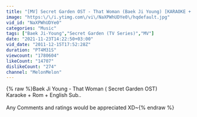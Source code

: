 ```yaml
---
title: "[MV] Secret Garden OST - That Woman (Baek Ji Young) [KARAOKE + Eng Sub]"
image: "https:\/\/i.ytimg.com\/vi\/NaXPWhUDYe0\/hqdefault.jpg"
vid_id: "NaXPWhUDYe0"
categories: "Music"
tags: ["Baek Ji-Young","Secret Garden (TV Series)","MV"]
date: "2021-11-23T14:22:50+03:00"
vid_date: "2011-12-15T17:52:28Z"
duration: "PT4M31S"
viewcount: "1780604"
likeCount: "14707"
dislikeCount: "274"
channel: "MelonMelon"
---
```

{% raw %}Baek Ji Young - That Woman ( Secret Garden OST)<br />Karaoke + Rom + English Sub..<br /><br />Any Comments and ratings would be appreciated XD~{% endraw %}
